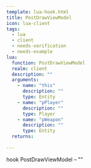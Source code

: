 ```yaml
---
template: lua-hook.html
title: PostDrawViewModel
icon: lua-client
tags:
  - lua
  - client
  - needs-verification
  - needs-example
lua:
  function: PostDrawViewModel
  realm: client
  description: ""
  arguments:
    - name: "this"
      description: ""
      type: Entity
    - name: "pPlayer"
      description: ""
      type: Player
    - name: "pWeapon"
      description: ""
      type: Entity
  returns:
    
---
```


<div class="lua__search__keywords">
hook PostDrawViewModel &#x2013; ""
</div>
